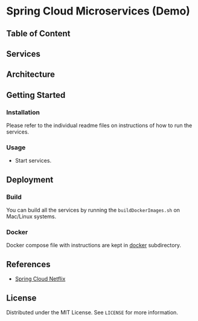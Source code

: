 # Spring Cloud Microservices (Demo)


## Table of Content

## Services

## Architecture


## Getting Started

### Installation

Please refer to the individual readme files on instructions of how to run the services.

###  Usage
* Start services.

## Deployment

### Build

You can build all the services by running the `buildDockerImages.sh` on Mac/Linux systems.

### Docker

Docker compose file with instructions are kept in [docker](deployment/docker) subdirectory.

## References

* [Spring Cloud Netflix](https://spring.io/projects/spring-cloud-netflix)

## License

Distributed under the MIT License. See `LICENSE` for more information.